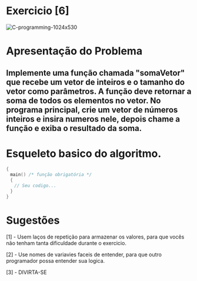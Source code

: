 # Exercicio [6]

![C-programming-1024x530](https://user-images.githubusercontent.com/68473916/226371932-ed4684f7-fded-4170-802b-20a3271421c2.png)

# Apresentação do Problema

<h2> Implemente uma função chamada "somaVetor" que recebe um vetor de inteiros e o tamanho do vetor como parâmetros. A função deve retornar a soma de todos os elementos no vetor. No programa principal, crie um vetor de números inteiros e insira numeros nele, depois chame a função e exiba o resultado da soma.<br> </h2>

# Esqueleto basico do algoritmo.

```c++
{
ㅤmain() /* função obrigatória */
ㅤ{
ㅤㅤ// Seu codigo...
ㅤ}
}
```

# Sugestões

[1] - Usem laços de repetição para armazenar os valores, para que vocês não tenham tanta dificuldade durante o exercicio. <br>

[2] - Use nomes de variavies faceis de entender, para que outro programador possa entender sua logica. <br>

[3] - DIVIRTA-SE <br>
